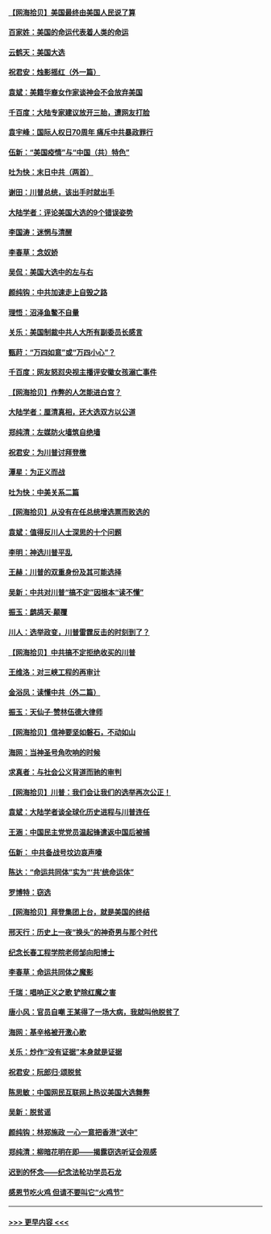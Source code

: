 #### [【网海拾贝】美国最终由美国人民说了算](../pages/nsc993/n12617255.md?t=12140751) 
#### [百家姓：美国的命运代表着人类的命运](../pages/nsc993/n12615838.md?t=12140751) 
#### [云鹤天：美国大选](../pages/nsc993/n12615994.md?t=12140751) 
#### [祝君安：烛影摇红（外一篇）](../pages/nsc993/n12615975.md?t=12140751) 
#### [袁斌：美籍华裔女作家谈神会不会放弃美国](../pages/nsc993/n12615263.md?t=12140751) 
#### [千百度：大陆专家建议放开三胎，遭网友打脸](../pages/nsc993/n12614456.md?t=12140751) 
#### [袁宇峰：国际人权日70周年 痛斥中共暴政罪行](../pages/nsc993/n12611965.md?t=12140751) 
#### [伍新：“美国疫情”与“中国（共）特色”](../pages/nsc993/n12611463.md?t=12140751) 
#### [吐为快：末日中共（两首）](../pages/nsc993/n12611461.md?t=12140751) 
#### [谢田：川普总统，该出手时就出手](../pages/nsc993/n12610905.md?t=12140751) 
#### [大陆学者：评论美国大选的9个错误姿势](../pages/nsc993/n12609586.md?t=12140751) 
#### [李国涛：迷惘与清醒](../pages/nsc993/n12607532.md?t=12140751) 
#### [李春草：念奴娇](../pages/nsc993/n12607083.md?t=12140751) 
#### [吴侃：美国大选中的左与右](../pages/nsc993/n12607054.md?t=12140751) 
#### [颜纯钩：中共加速走上自毁之路](../pages/nsc993/n12606473.md?t=12140751) 
#### [理悟：沼泽鱼鳖不自量](../pages/nsc993/n12606454.md?t=12140751) 
#### [关乐：美国制裁中共人大所有副委员长感言](../pages/nsc993/n12606442.md?t=12140751) 
#### [甄莳：“万四如意”或“万四小心”？](../pages/nsc993/n12606091.md?t=12140751) 
#### [千百度：网友怒怼央视主播评安徽女孩溺亡事件](../pages/nsc993/n12605370.md?t=12140751) 
#### [【网海拾贝】作弊的人怎能进白宫？](../pages/nsc993/n12603546.md?t=12140751) 
#### [大陆学者：厘清真相，还大选双方以公道](../pages/nsc993/n12603475.md?t=12140751) 
#### [郑纯清：左媒防火墙筑自绝墙](../pages/nsc993/n12602226.md?t=12140751) 
#### [祝君安：为川普讨拜登檄](../pages/nsc993/n12602199.md?t=12140751) 
#### [潭星：为正义而战](../pages/nsc993/n12600926.md?t=12140751) 
#### [吐为快：中美关系二篇](../pages/nsc993/n12600908.md?t=12140751) 
#### [【网海拾贝】从没有在任总统增选票而败选的](../pages/nsc993/n12600435.md?t=12140751) 
#### [袁斌：值得反川人士深思的十个问题](../pages/nsc993/n12600332.md?t=12140751) 
#### [李明：神选川普平乱](../pages/nsc993/n12599751.md?t=12140751) 
#### [王赫：川普的双重身份及其可能选择](../pages/nsc993/n12599723.md?t=12140751) 
#### [吴新：中共对川普“搞不定”因根本“读不懂”](../pages/nsc993/n12599502.md?t=12140751) 
#### [振玉：鹧鸪天‧颠覆](../pages/nsc993/n12599494.md?t=12140751) 
#### [川人：选举政变，川普雷霆反击的时刻到了？](../pages/nsc993/n12599291.md?t=12140751) 
#### [【网海拾贝】中共搞不定拒绝收买的川普](../pages/nsc993/n12598955.md?t=12140751) 
#### [王维洛：对三峡工程的再审计](../pages/nsc993/n12598436.md?t=12140751) 
#### [金浴凤：读懂中共（外二篇）](../pages/nsc993/n12597943.md?t=12140751) 
#### [振玉：天仙子‧赞林伍德大律师](../pages/nsc993/n12597929.md?t=12140751) 
#### [【网海拾贝】信神要坚如磐石，不动如山](../pages/nsc993/n12597901.md?t=12140751) 
#### [海网：当神圣号角吹响的时候](../pages/nsc993/n12595891.md?t=12140751) 
#### [求真者：与社会公义背道而驰的审判](../pages/nsc993/n12595868.md?t=12140751) 
#### [【网海拾贝】川普：我们会让我们的选举再次公正！](../pages/nsc993/n12594930.md?t=12140751) 
#### [袁斌：大陆学者谈全球化历史进程与川普连任](../pages/nsc993/n12594690.md?t=12140751) 
#### [王涵：中国民主党党员温起锋遣返中国后被捕](../pages/nsc993/n12594540.md?t=12140751) 
#### [伍新： 中共备战号坟边哀声嚎](../pages/nsc993/n12593086.md?t=12140751) 
#### [陈达：“命运共同体”实为“‘共’统命运体”](../pages/nsc993/n12590865.md?t=12140751) 
#### [罗博特：窃选](../pages/nsc993/n12590619.md?t=12140751) 
#### [【网海拾贝】拜登集团上台，就是美国的终结](../pages/nsc993/n12589725.md?t=12140751) 
#### [邢天行：历史上一夜“换头”的神奇男与那个时代](../pages/nsc993/n12589424.md?t=12140751) 
#### [纪念长春工程学院老师邹向阳博士](../pages/nsc993/n12585390.md?t=12140751) 
#### [李春草：命运共同体之魔影](../pages/nsc993/n12585026.md?t=12140751) 
#### [千瑞：唱响正义之歌 铲除红魔之害](../pages/nsc993/n12585002.md?t=12140751) 
#### [唐小风：官员自嘲 王某得了一场大病，我就叫他脱贫了](../pages/nsc993/n12584981.md?t=12140751) 
#### [海网：基辛格被开激心歌](../pages/nsc993/n12584946.md?t=12140751) 
#### [关乐：炒作“没有证据”本身就是证据](../pages/nsc993/n12583146.md?t=12140751) 
#### [祝君安：阮郎归‧颂脱贫](../pages/nsc993/n12583119.md?t=12140751) 
#### [陈思敏：中国网民互联网上热议美国大选舞弊](../pages/nsc993/n12582845.md?t=12140751) 
#### [吴新：脱贫谣](../pages/nsc993/n12580839.md?t=12140751) 
#### [颜纯钩：林郑施政 一心一意把香港“送中”](../pages/nsc993/n12580805.md?t=12140751) 
#### [郑纯清：柳暗花明在即——揭露窃选听证会观感](../pages/nsc993/n12580795.md?t=12140751) 
#### [迟到的怀念——纪念法轮功学员石龙](../pages/nsc993/n12580245.md?t=12140751) 
#### [感恩节吃火鸡  但请不要叫它“火鸡节”](../pages/nsc993/n12580252.md?t=12140751) 

----
#### [ >>> 更早内容 <<< ](../indexes/nsc993-earlier.md)
